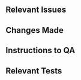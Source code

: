 ## Relevant Issues
<Link to Jira Ticket(s)>

## Changes Made

## Instructions to QA

## Relevant Tests
